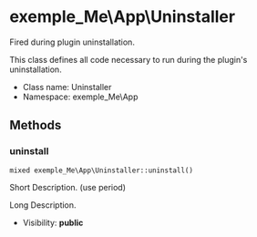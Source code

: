 exemple_Me\App\Uninstaller
===============

Fired during plugin uninstallation.

This class defines all code necessary to run during the plugin's uninstallation.


* Class name: Uninstaller
* Namespace: exemple_Me\App







Methods
-------


### uninstall

    mixed exemple_Me\App\Uninstaller::uninstall()

Short Description. (use period)

Long Description.

* Visibility: **public**



